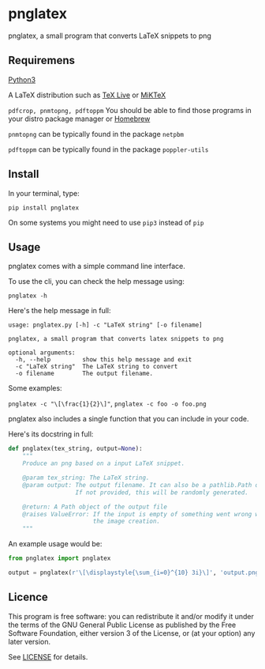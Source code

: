 # pnglatex
pnglatex, a small program that converts LaTeX snippets to png

## Requiremens

[Python3](https://www.python.org/downloads/)

A LaTeX distribution such as [TeX Live](https://www.tug.org/texlive/) or [MiKTeX](https://miktex.org/)

`pdfcrop, pnmtopng, pdftoppm` You should be able to find those programs in your distro package manager or [Homebrew](https://brew.sh/)

`pnmtopng` can be typically found in the package `netpbm`

`pdftoppm` can be typically found in the package `poppler-utils`

## Install

In your terminal, type:
```
pip install pnglatex
```
On some systems you might need to use `pip3` instead of `pip`

## Usage

pnglatex comes with a simple command line interface.

To use the cli, you can check the help message using:
```
pnglatex -h
```

Here's the help message in full:
```
usage: pnglatex.py [-h] -c "LaTeX string" [-o filename]

pnglatex, a small program that converts latex snippets to png

optional arguments:
  -h, --help         show this help message and exit
  -c "LaTeX string"  The LaTeX string to convert
  -o filename        The output filename.
```

Some examples:

`pnglatex -c "\[\frac{1}{2}\]"`, `pnglatex -c foo -o foo.png`

pnglatex also includes a single function that you can include in your code.

Here's its docstring in full:
```python
def pnglatex(tex_string, output=None):
    """
    Produce an png based on a input LaTeX snippet.

    @param tex_string: The LaTeX string.
    @param output: The output filename. It can also be a pathlib.Path object.
                   If not provided, this will be randomly generated.

    @return: A Path object of the output file
    @raises ValueError: If the input is empty of something went wrong with
                        the image creation.
    """
```

An example usage would be:
```python
from pnglatex import pnglatex

output = pnglatex(r'\[\displaystyle{\sum_{i=0}^{10} 3i}\]', 'output.png')
```

## Licence

This program is free software: you can redistribute it and/or modify
it under the terms of the GNU General Public License as published by
the Free Software Foundation, either version 3 of the License, or
(at your option) any later version.

See [LICENSE](LICENSE) for details.

